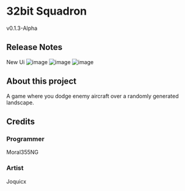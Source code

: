 # 32bit Squadron
v0.1.3-Alpha
## Release Notes
New Ui
![image](https://github.com/user-attachments/assets/852682f1-0de8-4775-aec6-733aabfb3f0e) ![image](https://github.com/user-attachments/assets/bb0fc7e3-3e9a-4d7c-a85d-adab4f71719d) ![image](https://github.com/user-attachments/assets/3d6c43fa-b990-4c17-8336-3513090b8dde)



## About this project
A game where you dodge enemy aircraft over a randomly generated landscape.
## Credits
### Programmer
Moral355NG
### Artist
Joquicx
